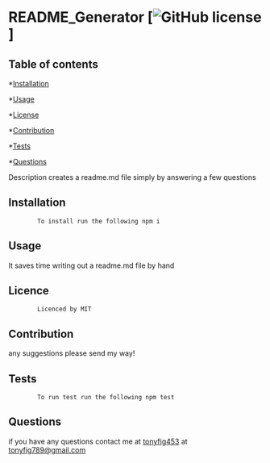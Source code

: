 # README_Generator [![GitHub license](https://img.shields.io/badge/license-MIT-blue.svg)]
 
            
## Table of contents

*[Installation](#installation)

*[Usage](#Usage)

*[License](#Licence)

*[Contribution](#Contribution)

*[Tests](#Tests)

*[Questions](#Questions)
            
 Description 
creates a readme.md file simply by answering a few questions
            
## Installation 


            To install run the following npm i


            
## Usage 

It saves time writing out a readme.md file by hand


            
## Licence 


            Licenced by MIT


            
## Contribution 
any suggestions please send my way!
            
## Tests 


            To run test run the following npm test
            
## Questions 

if you have any questions contact me at [tonyfig453](https://github.com/tonyfig453/Readme1) at tonyfig789@gmail.com 